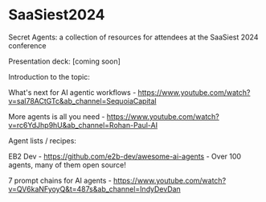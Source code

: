 # SaaSiest2024
Secret Agents: a collection of resources for attendees at the SaaSiest 2024 conference

Presentation deck: [coming soon]

Introduction to the topic:

What's next for AI agentic workflows - https://www.youtube.com/watch?v=sal78ACtGTc&ab_channel=SequoiaCapital

More agents is all you need - https://www.youtube.com/watch?v=rc6YdJhp9hU&ab_channel=Rohan-Paul-AI



Agent lists / recipes:

EB2 Dev - https://github.com/e2b-dev/awesome-ai-agents - Over 100 agents, many of them open source!

7 prompt chains for AI agents - https://www.youtube.com/watch?v=QV6kaNFyoyQ&t=487s&ab_channel=IndyDevDan


